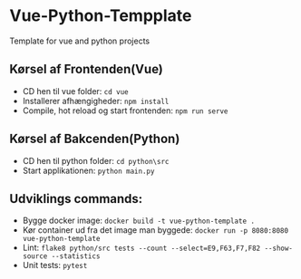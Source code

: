 # Vue-Python-Tempplate
Template for vue and python projects

## Kørsel af Frontenden(Vue)
* CD hen til vue folder: ``` cd vue ```
* Installerer afhængigheder: ``` npm install ```
* Compile, hot reload og start frontenden: ``` npm run serve ```

## Kørsel af Bakcenden(Python)
* CD hen til python folder: ``` cd python\src ```
* Start applikationen: ``` python main.py ```


## Udviklings commands:
* Bygge docker image: ```docker build -t vue-python-template .```
* Kør container ud fra det image man byggede: ```docker run -p 8080:8080 vue-python-template```
* Lint: ```flake8 python/src tests --count --select=E9,F63,F7,F82 --show-source --statistics```
* Unit tests: ``` pytest ```


